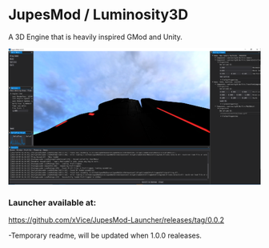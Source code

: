# JupesMod / Luminosity3D
 A 3D Engine that is heavily inspired GMod and Unity.

![alt text](https://github.com/xVice/storage/blob/main/jmodimg.PNG)

### Launcher available at:
 https://github.com/xVice/JupesMod-Launcher/releases/tag/0.0.2

 -Temporary readme, will be updated when 1.0.0 realeases.
 
